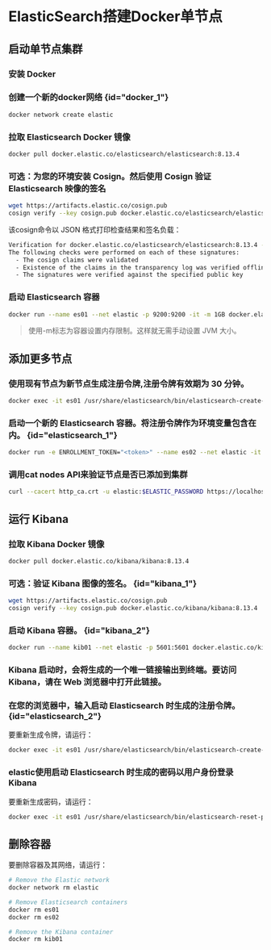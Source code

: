 # ElasticSearch搭建Docker单节点

## 启动单节点集群

### 安装 Docker

### 创建一个新的docker网络 {id="docker_1"}

```Bash
docker network create elastic
```

### 拉取 Elasticsearch Docker 镜像

```Bash
docker pull docker.elastic.co/elasticsearch/elasticsearch:8.13.4
```

### 可选：为您的环境安装 Cosign。然后使用 Cosign 验证 Elasticsearch 映像的签名

```Bash
wget https://artifacts.elastic.co/cosign.pub
cosign verify --key cosign.pub docker.elastic.co/elasticsearch/elasticsearch:8.13.4
```

该cosign命令以 JSON 格式打印检查结果和签名负载：

```Bash
Verification for docker.elastic.co/elasticsearch/elasticsearch:8.13.4 --
The following checks were performed on each of these signatures:
  - The cosign claims were validated
  - Existence of the claims in the transparency log was verified offline
  - The signatures were verified against the specified public key
```

### 启动 Elasticsearch 容器

```Bash
docker run --name es01 --net elastic -p 9200:9200 -it -m 1GB docker.elastic.co/elasticsearch/elasticsearch:8.13.4
```

> 使用-m标志为容器设置内存限制。这样就无需手动设置 JVM 大小。

## 添加更多节点

### 使用现有节点为新节点生成注册令牌,注册令牌有效期为 30 分钟。

```Bash
docker exec -it es01 /usr/share/elasticsearch/bin/elasticsearch-create-enrollment-token -s node
```

### 启动一个新的 Elasticsearch 容器。将注册令牌作为环境变量包含在内。 {id="elasticsearch_1"}

```Bash
docker run -e ENROLLMENT_TOKEN="<token>" --name es02 --net elastic -it -m 1GB docker.elastic.co/elasticsearch/elasticsearch:8.13.4
```

### 调用cat nodes API来验证节点是否已添加到集群

```Bash
curl --cacert http_ca.crt -u elastic:$ELASTIC_PASSWORD https://localhost:9200/_cat/nodes
```

## 运行 Kibana

### 拉取 Kibana Docker 镜像

```Bash
docker pull docker.elastic.co/kibana/kibana:8.13.4
```

### 可选：验证 Kibana 图像的签名。 {id="kibana_1"}

```Bash
wget https://artifacts.elastic.co/cosign.pub
cosign verify --key cosign.pub docker.elastic.co/kibana/kibana:8.13.4
```

### 启动 Kibana 容器。 {id="kibana_2"}

```Bash
docker run --name kib01 --net elastic -p 5601:5601 docker.elastic.co/kibana/kibana:8.13.4
```

### Kibana 启动时，会将生成的一个唯一链接输出到终端。要访问 Kibana，请在 Web 浏览器中打开此链接。

### 在您的浏览器中，输入启动 Elasticsearch 时生成的注册令牌。 {id="elasticsearch_2"}

要重新生成令牌，请运行：

```Bash
docker exec -it es01 /usr/share/elasticsearch/bin/elasticsearch-create-enrollment-token -s kibana
```

### elastic使用启动 Elasticsearch 时生成的密码以用户身份登录 Kibana

要重新生成密码，请运行：

```Bash
docker exec -it es01 /usr/share/elasticsearch/bin/elasticsearch-reset-password -u elastic
```

## 删除容器

要删除容器及其网络，请运行：

```Bash
# Remove the Elastic network
docker network rm elastic

# Remove Elasticsearch containers
docker rm es01
docker rm es02

# Remove the Kibana container
docker rm kib01
```












